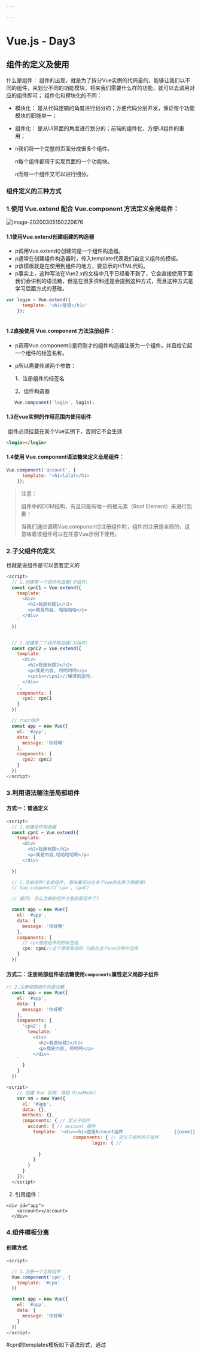 ```yaml
---

---
```


# Vue.js - Day3

## 组件的定义及使用
什么是组件： 组件的出现，就是为了拆分Vue实例的代码量的，能够让我们以不同的组件，来划分不同的功能模块，将来我们需要什么样的功能，就可以去调用对应的组件即可；
组件化和模块化的不同：

 + 模块化： 是从代码逻辑的角度进行划分的；方便代码分层开发，保证每个功能模块的职能单一；

 + 组件化： 是从UI界面的角度进行划分的；前端的组件化，方便UI组件的重用；

 + n我们将一个完整的页面分成很多个组件。

   n每个组件都用于实现页面的一个功能块。

   n而每一个组件又可以进行细分。
### 组件定义的三种方式
### 1.使用 Vue.extend 配合 Vue.component 方法定义全局组件：

![image-20200305150220676](C:\Users\Huo\AppData\Roaming\Typora\typora-user-images\image-20200305150220676.png)

####         1.1使用Vue.extend创建组建的构造器

- p调用Vue.extend()创建的是一个组件构造器。 
- p通常在创建组件构造器时，传入template代表我们自定义组件的模板。
- p该模板就是在使用到组件的地方，要显示的HTML代码。
- p事实上，这种写法在Vue2.x的文档中几乎已经看不到了，它会直接使用下面我们会讲到的语法糖，但是在很多资料还是会提到这种方式，而且这种方式是学习后面方式的基础。

```javascript
var login = Vue.extend({
      template: '<h1>登录</h1>'
    });
    
```
#### 		1.2直接使用 Vue.component 方法注册组件：

- p调用Vue.component()是将刚才的组件构造器注册为一个组件，并且给它起一个组件的标签名称。

- p所以需要传递两个参数：

  1、注册组件的标签名 

  2、组件构造器

```javascript
   Vue.component('login', login);
```
####         1.3在vue实例的作用范围内使用组件

​		组件必须挂载在某个Vue实例下，否则它不会生效

```html
<login></login>
```

#### 1.4使用 Vue.component语法糖来定义全局组件：

```javascript
Vue.component('account', {
      template: '<h1>lalal</h1>
    });
```

> 注意：
>
> 组件中的DOM结构，有且只能有唯一的根元素（Root Element）来进行包裹！
>
> 当我们通过调用Vue.component()注册组件时，组件的注册是全局的，这意味着该组件可以在任意Vue示例下使用。



### 2.子父组件的定义

也就是说组件是可以嵌套定义的

```javascript
<script>
  // 1.创建第一个组件构造器(子组件)
  const cpnC1 = Vue.extend({
    template: `
      <div>
        <h2>我是标题1</h2>
        <p>我是内容, 哈哈哈哈</p>
      </div>
    `
  })


  // 2.创建第二个组件构造器(父组件)
  const cpnC2 = Vue.extend({
    template: `
      <div>
        <h2>我是标题2</h2>
        <p>我是内容, 呵呵呵呵</p>
        <cpn1></cpn1>//编译到这时，
      </div>
    `,
    components: {
      cpn1: cpnC1
    }
  })

  // root组件
  const app = new Vue({
    el: '#app',
    data: {
      message: '你好啊'
    },
    components: {
      cpn2: cpnC2
    }
  })
</script>
```

### 3.利用语法糖注册局部组件

#### 方式一：普通定义

```javascript
<script>
  // 1.创建组件构造器
  const cpnC = Vue.extend({
    template: `
      <div>
        <h2>我是标题</h2>
        <p>我是内容,哈哈哈哈啊</p>
      </div>
    `
  })

  // 2.注册组件(全局组件, 意味着可以在多个Vue的实例下面使用)
  // Vue.component('cpn', cpnC)

  // 疑问: 怎么注册的组件才是局部组件了?

  const app = new Vue({
    el: '#app',
    data: {
      message: '你好啊'
    },
    components: {
      // cpn使用组件时的标签名
      cpn: cpnC//这个便是局部的 只能在这个vue示例中运用
    }
  })
```

#### 方式二：注册局部组件语法糖使用`components`属性定义局部子组件

```javascript
// 2.注册局部组件的语法糖
  const app = new Vue({
    el: '#app',
    data: {
      message: '你好啊'
    },
    components: {
      'cpn2': {
        template: `
          <div>
            <h2>我是标题2</h2>
            <p>我是内容, 呵呵呵</p>
          </div>
    `
      }
    }
  })		
```

```javascript
<script>
    // 创建 Vue 实例，得到 ViewModel
    var vm = new Vue({
      el: '#app',
      data: {},
      methods: {},
      components: { // 定义子组件
        account: { // account 组件
          template: '<div><h1>这是Account组件					{{name}}</h1><login><						/login></div>', // 在这里							使用定义的子组件
         				 components: { // 定义子组件的子组件
                				login: { //                                      login 组件
             						                                             template:                                   "<h3>这是登录组件</h3>"
            }
          }
        }
      }
    });
  </script>
```
2. 引用组件：
```
<div id="app">
    <account></account>
  </div>
```

### 4.组件模板分离

#### 	创建方式

```javascript
<script>

  // 1.注册一个全局组件
  Vue.component('cpn', {
    template: '#cpn'
  })

  const app = new Vue({
    el: '#app',
    data: {
      message: '你好啊'
    }
  })
</script>
```

#cpn的templates模板如下语法形式，通过<script type="text/x-template" id="cpn">

和template标签

```html
<!-- 1.script标签, 注意:类型必须是text/x-template-->
<script type="text/x-template" id="cpn">
<div>
  <h2>我是标题</h2>
  <p>我是内容,哈哈哈</p>
</div>
</script>

<!--2.template标签-->
<template id="cpn">
  <div>
    <h2>我是标题</h2>
    <p>我是内容,呵呵呵</p>
  </div>
</template>
```

局部方式定义在具体vue中的components中即可

**注**：template模板中必须有一个根标签

### 5.组件中展示数据和响应事件

- 组件是一个单独功能模块的封装：
  - 这个模块有属于自己的HTML模板，也应该有属性自己的数据data。

- 组件对象也有一个data属性(也可以有methods等属性，下面我们有用到)

在组件中，`data`需要被定义为一个方法，例如：

```javascript
<template id="cpn">
  <div>
    <h2>{{title}}</h2>
    <p>我是内容,呵呵呵</p>
  </div>
</template>

Vue.component('account', {
      template: '#cpn',
   	  data() {
      	return {
       	 title: 'abc'
     	 },
      methods:{
        login(){
          alert('点击了登录按钮');
        }
      }
    });
    
  const app = new Vue({
    el: '#app',
    data: {
      message: '你好啊',
      // title: '我是标题'
    }
  })
```

**注**：

- 只是这个data属性必须是一个函数

- 而且这个函数返回一个对象，对象内部保存着数据

- 为什么data在组件中必须是一个函数呢?

  - 首先，如果不是一个函数，Vue直接就会报错。

  - 其次，原因是在于Vue让每个组件对象都返回一个新的对象，因为如果是同一个对象的，组件在多次使用后会相互影响

### 6.计时示例（data返回函数原因）

**注**：

- 在使用组件时，每引用一个就会将这个组件创建出来一个引用实例
- 组件内部可以引用外面定义的全局变量或者对象比如下述

```html
<!--组件实例对象-->
<div id="app">
  <cpn></cpn>
  <cpn></cpn>
  <cpn></cpn>
</div>

<template id="cpn">
  <div>
    <h2>当前计数: {{counter}}</h2>
    <button @click="increment">+</button>
    <button @click="decrement">-</button>
  </div>
</template>
<script src="../js/vue.js"></script>
<script>
  // 1.注册组件
  const obj = {
    counter: 0
  }
  Vue.component('cpn', {
    template: '#cpn',
    data() {//内部定义 所有实例独享自己的各个数据，因为每次调用都会返回一个函数对象，单独的对象单独的内存地址
      return {
        counter: 0
      }
    },
    // data() { 应用外部的所有实例共用一个对象，因为返回的对象指向的地址是相同的
    //   return obj
    // },
    methods: {
      increment() {
        this.counter++
      },
      decrement() {
        this.counter--
      }
    }
  })

  const app = new Vue({
    el: '#app',
    data: {
      message: '你好啊'
    }
  })
</script>
```



### 7.父组件和子组件传值通信

- 子组件是不能引用父组件或者Vue实例的数据的。子组件是不能引用父组件或者Vue实例的数据的。

- 在开发中，往往一些数据确实需要从上层传递到下层：
  - 比如在一个页面中，我们从服务器请求到了很多的数据。
  - 其中一部分数据，并非是我们整个页面的大组件来展示的，而是需要下面的子组件进行展示。
  - 这个时候，并不会让子组件再次发送一个网络请求，而是直接让**大组件**(父组件)**将数据传递给**小组件(子组件)。

- 如何进行父子组件间的通信呢？Vue官方提到

  - 通过props向子组件传递数据

  - 通过事件向父组件发送消息

    ![image-20200306094106839](C:\Users\Huo\AppData\Roaming\Typora\typora-user-images\image-20200306094106839.png)

#### 7.1利用props由父组件向子组件传递参数

![image-20200306101833969](C:\Users\Huo\AppData\Roaming\Typora\typora-user-images\image-20200306101833969.png)

步骤：

1. 首先在子组件中利用props定义用来接受的值（包括类型限制默认值之类的）
2. 然后再调用组件时进行数据绑定<cpn v-bind:cmovies="movies"></cpn>其中等号左边是步骤一中定义的接收变量，等号右边为父组件中要传递过来的数据
3. 引用：进行绑定后template模板就可以使用这些值（调用的是等号左边的）<li v-for="item in cmovies">{{item}}</li>

```html
<body>

<div id="app">
  <!--<cpn v-bind:cmovies="movies"></cpn>-->
  <!--<cpn cmovies="movies" cmessage="message"></cpn>-->

  <cpn :cmessage="message" :cmovies="movies"></cpn>
</div>



<template id="cpn">
  <div>
    <ul>
      <li v-for="item in cmovies">{{item}}</li>
    </ul>
    <h2>{{cmessage}}</h2>
  </div>
</template>

<script src="../js/vue.js"></script>
<script>
  // 父传子: props
  const cpn = {
    template: '#cpn',
    // props: ['cmovies', 'cmessage'],其中的值可以当做变量里面会接收父组件的值比如下面的引用
   //<!--<cpn v-bind:cmovies="movies"></cpn>-->
    props: {
      // 1.类型限制
      // cmovies: Array,
      // cmessage: String,
      // 2.提供一些默认值, 以及必传值
      cmessage: {
        type: String,
        default: 'aaaaaaaa',
        required: true//调用的父组件必须传递这个参数
      },
      // 类型是对象或者数组时, 默认值必须是一个函数
      cmovies: {
        type: Array,
        default() {
          return []
        }
      }
    },
    data() {
      return {}
    },
    methods: {

    }
  }

  const app = new Vue({
    el: '#app',
    data: {
      message: '你好啊',
      movies: ['海王', '海贼王', '海尔兄弟']
    },
    components: {
      cpn //es6增强写法
    }
  })
</script>

</body>
```

**注**：

- 类型是对象或者数组时, 默认值必须是一个函数

- 使用驼峰命名法时，由于vue不支持所有在数据绑定时在对应的大写字母前添加“-”，后面变小写比如

  :child-my-message="message" ，原本在props中的定义为childMyMessage，template中可以正常调用

  在脚手架中就没有影响了

#### 7.2由子组件向父组件传递数据利用自定义事件

1. 原理：父组件将方法的引用，传递到子组件内部，子组件在内部调用父组件传递过来的方法，同时把要发送给父组件的数据，在调用方法的时候当作参数传递进去；
2. 父组件将方法的引用传递给子组件，其中，cpnClick是父组件中`methods`中定义的方法名称，’item-click‘是子组件调用传递过来方法时候的方法名称
```
<!--父组件模板-->
<div id="app">
  <cpn @item-click="cpnClick"></cpn>
</div>
//加一个监听事件 等号左边为子组件自定义事件名称，右边为父组件定义的函数，表示子组件监听父组件的某个方法
```
3. 子组件内部通过`this.$emit('事件名', 要传递的数据)`定义事件，来监听调用父组件中的方法，同时把数据传递给父组件使用

   ```javascript
   methods: {
         btnClick(item) {
           // 发射事件: 自定义事件
           this.$emit('item-click', item)
         }
       }//第一个参数为创建的事件名称，第二个为给这个事件的参数
   ```

   
```html
<!--父组件模板-->
<div id="app">
  <cpn @item-click="cpnClick"></cpn>
</div>

<!--子组件模板-->
<template id="cpn">
  <div>
    <button v-for="item in categories"
            @click="btnClick(item)">
      {{item.name}}
    </button>
  </div>
</template>

<script src="../js/vue.js"></script>
<script>

  // 1.子组件
  const cpn = {
    template: '#cpn',
    data() {
      return {
        categories: [
          {id: 'aaa', name: '热门推荐'},
          {id: 'bbb', name: '手机数码'},
          {id: 'ccc', name: '家用家电'},
          {id: 'ddd', name: '电脑办公'},
        ]
      }
    },
    methods: {
      btnClick(item) {
        // 发射事件: 自定义事件
        this.$emit('item-click', item)
      }
    }
  }

  // 2.父组件
  const app = new Vue({
    el: '#app',
    data: {
      message: '你好啊'
    },
    components: {
      cpn
    },
    methods: {
      cpnClick(item) {
        console.log('cpnClick', item);
      }
    }
  })
</script>

</body>
```

### 8.父子组件的访问方式

#### 父组件访问子组件：使用$children或$refs reference(引用)

使用$children；

- this.$children是一个数组类型，它包含所有子组件对象。

  1. 我们这里通过一个遍历，取出所有子组件的message状态。

     ![image-20200307135353567](C:\Users\Huo\AppData\Roaming\Typora\typora-user-images\image-20200307135353567.png)

$refs的使用：

- $refs和ref指令通常是一起使用的。
- 首先，我们通过ref给某一个子组件绑定一个特定的ID。
- 其次，通过this.$refs.ID就可以访问到该组件了。

如果我们想在子组件中直接访问父组件，可以通过$parent

```html

<body>

<div id="app">
  <cpn></cpn>
  <cpn></cpn>

  <my-cpn></my-cpn>
  <y-cpn></y-cpn>

  <cpn ref="aaa"></cpn>
  <button @click="btnClick">按钮</button>
</div>

<template id="cpn">
  <div>我是子组件</div>
</template>
<script src="../js/vue.js"></script>
<script>
  const app = new Vue({
    el: '#app',
    data: {
      message: '你好啊'
    },
    methods: {
      btnClick() {
        // 1.$children
        // console.log(this.$children);
        // for (let c of this.$children) {
        //   console.log(c.name);
        //   c.showMessage();
        // }
        // console.log(this.$children[3].name);

        // 2.$refs => 对象类型, 默认是一个空的对象 ref='bbb'
        console.log(this.$refs.aaa.name);
      }
    },
    components: {
      cpn: {
        template: '#cpn',
        data() {
          return {
            name: '我是子组件的name'
          }
        },
        methods: {
          showMessage() {
            console.log('showMessage');
          }
        }
      },
    }
  })
</script>

</body>
```



```
  <div id="app">
    <div>
      <input type="button" value="获取元素内容" @click="getElement" />
      <!-- 使用 ref 获取元素 -->
      <h1 ref="myh1">这是一个大大的H1</h1>

      <hr>
      <!-- 使用 ref 获取子组件 -->
      <my-com ref="mycom"></my-com>
    </div>
  </div>

  <script>
    Vue.component('my-com', {
      template: '<h5>这是一个子组件</h5>',
      data() {
        return {
          name: '子组件'
        }
      }
    });

    // 创建 Vue 实例，得到 ViewModel
    var vm = new Vue({
      el: '#app',
      data: {},
      methods: {
        getElement() {
          // 通过 this.$refs 来获取元素
          console.log(this.$refs.myh1.innerText);
          // 通过 this.$refs 来获取组件
          console.log(this.$refs.mycom.name);
        }
      }
    });
  </script>
```

#### 使用`flag`标识符结合`v-if`和`v-else`切换组件

1. 页面结构：

```
<div id="app">
    <input type="button" value="toggle" @click="flag=!flag">
    <my-com1 v-if="flag"></my-com1>
    <my-com2 v-else="flag"></my-com2>
  </div>
```

2. Vue实例定义：

```
<script>
    Vue.component('myCom1', {
      template: '<h3>奔波霸</h3>'
    })

    Vue.component('myCom2', {
      template: '<h3>霸波奔</h3>'
    })

    // 创建 Vue 实例，得到 ViewModel
    var vm = new Vue({
      el: '#app',
      data: {
        flag: true
      },
      methods: {}
    });
  </script>
```

#### 使用`:is`属性来切换不同的子组件,并添加切换动画

##### 组件实例定义方式：

```
  // 登录组件
    const login = Vue.extend({
      template: `<div>
        <h3>登录组件</h3>
      </div>`
    });
    Vue.component('login', login);

    // 注册组件
    const register = Vue.extend({
      template: `<div>
        <h3>注册组件</h3>
      </div>`
    });
    Vue.component('register', register);

    // 创建 Vue 实例，得到 ViewModel
    var vm = new Vue({
      el: '#app',
      data: { comName: 'login' },
      methods: {}
    });
```

2. 使用`component`标签，来引用组件，并通过`:is`属性来指定要加载的组件：

```
  <div id="app">
    <a href="#" @click.prevent="comName='login'">登录</a>
    <a href="#" @click.prevent="comName='register'">注册</a>
    <hr>
    <transition mode="out-in">
      <component :is="comName"></component>
    </transition>
  </div>
```

3. 添加切换样式：

```css
  <style>
    .v-enter,
    .v-leave-to {
      opacity: 0;
      transform: translateX(30px);
    }

    .v-enter-active,
    .v-leave-active {
      position: absolute;
      transition: all 0.3s ease;
    }

    h3{
      margin: 0;
    }
  </style>
```

